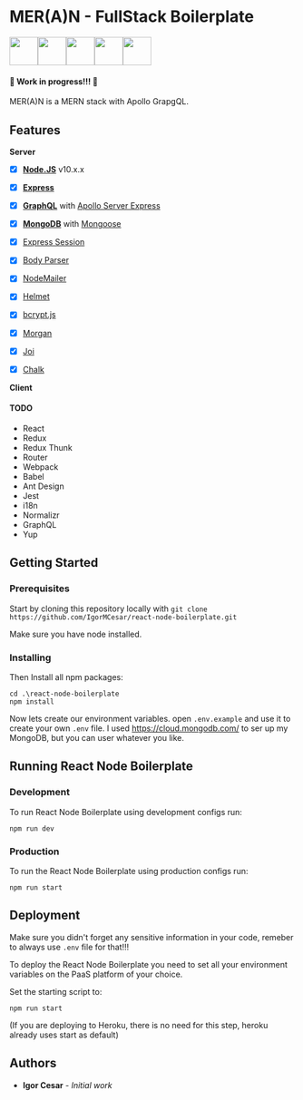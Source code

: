 # MER(A)N - FullStack Boilerplate

<img src="https://upload.wikimedia.org/wikipedia/commons/thumb/f/f9/Antu_mongodb.svg/512px-Antu_mongodb.svg.png" height="50"><img src="https://i.cloudup.com/zfY6lL7eFa-3000x3000.png" height="50"><img src="https://upload.wikimedia.org/wikipedia/commons/thumb/4/47/React.svg/512px-React.svg.png" height="50"><img src="https://media.licdn.com/dms/image/C4E0BAQE19TrEXW022w/company-logo_200_200/0?e=2159024400&v=beta&t=KSA1haVf2zqXDG5scvlmrXltTNA3MkkLLQpolQrTBTU" height="50"><img src="https://nodejs.org/static/images/logo-hexagon-card.png" height="50">


#### :construction: Work in progress!!! :construction:
MER(A)N is a MERN stack with Apollo GrapgQL.

## Features

**Server**
* [x] **[Node.JS](https://nodejs.org)** v10.x.x
* [x] **[Express](https://github.com/expressjs/express)**
* [x] **[GraphQL](http://graphql.org/)** with [Apollo Server Express](https://github.com/apollographql/apollo-server/tree/master/packages/apollo-server-express)
* [x] **[MongoDB](https://www.mongodb.com/)** with [Mongoose](https://github.com/Automattic/mongoose)
* [x] [Express Session](https://github.com/expressjs/session)
* [x] [Body Parser](https://github.com/expressjs/body-parser)
* [x] [NodeMailer](https://github.com/nodemailer/nodemailer)
* [x] [Helmet](https://github.com/helmetjs/helmet)
* [x] [bcrypt.js](https://github.com/dcodeIO/bcrypt.js)
* [x] [Morgan](https://github.com/expressjs/morgan)
* [x] [Joi](https://github.com/hapijs/joi)
* [x] [Chalk](https://github.com/chalk/chalk)


**Client**
#### TODO
* React
* Redux
* Redux Thunk
* Router
* Webpack
* Babel
* Ant Design
* Jest
* i18n
* Normalizr
* GraphQL
* Yup

## Getting Started

### Prerequisites

Start by cloning this repository locally with `git clone https://github.com/IgorMCesar/react-node-boilerplate.git`

Make sure you have node installed.

### Installing

Then Install all npm packages:

```
cd .\react-node-boilerplate
npm install
```

Now lets create our environment variables. open `.env.example` and use it to create your own `.env` file.
I used https://cloud.mongodb.com/ to ser up my MongoDB, but you can user whatever you like.

## Running React Node Boilerplate
### Development

To run React Node Boilerplate using development configs run:
```
npm run dev
```

### Production

To run the React Node Boilerplate using production configs run:
```
npm run start
```

## Deployment

Make sure you didn't forget any sensitive information in your code, remeber to always use `.env` file for that!!!

To deploy the React Node Boilerplate you need to set all your environment variables on the PaaS platform of your choice.

Set the starting script to:
```
npm run start
```
(If you are deploying to Heroku, there is no need for this step, heroku already uses start as default)

## Authors

* **Igor Cesar** - *Initial work*

